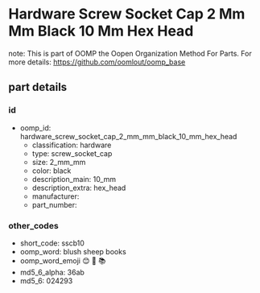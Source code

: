 # Hardware Screw Socket Cap 2 Mm Mm Black 10 Mm Hex Head  

note: This is part of OOMP the Oopen Organization Method For Parts. For more details: https://github.com/oomlout/oomp_base

##  part details





### id
* oomp_id: hardware_screw_socket_cap_2_mm_mm_black_10_mm_hex_head
  * classification: hardware
  * type: screw_socket_cap
  * size: 2_mm_mm
  * color: black
  * description_main: 10_mm
  * description_extra: hex_head
  * manufacturer: 
  * part_number: 

### other_codes
* short_code: sscb10
* oomp_word: blush sheep books
* oomp_word_emoji :blush: :sheep: :books:
* md5_6_alpha: 36ab
* md5_6: 024293